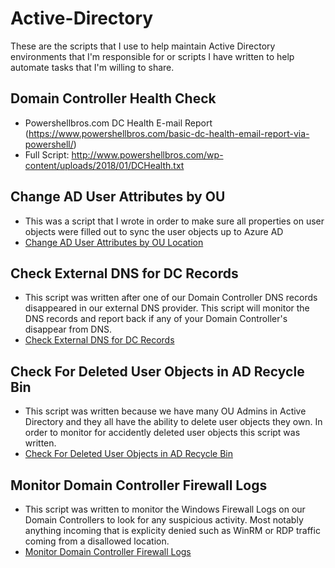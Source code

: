 # Active-Directory

These are the scripts that I use to help maintain Active Directory environments that I'm responsible for or scripts I have written to help automate tasks that I'm willing to share.

## Domain Controller Health Check
- Powershellbros.com DC Health E-mail Report (https://www.powershellbros.com/basic-dc-health-email-report-via-powershell/)
- Full Script: http://www.powershellbros.com/wp-content/uploads/2018/01/DCHealth.txt

## Change AD User Attributes by OU
- This was a script that I wrote in order to make sure all properties on user objects were filled out to sync the user objects up to Azure AD
- [Change AD User Attributes by OU Location](https://github.com/paularquette/Active-Directory/blob/main/AD_Change_User_Account_Properties_ByOU.ps1)

## Check External DNS for DC Records
- This script was written after one of our Domain Controller DNS records disappeared in our external DNS provider.  This script will monitor the DNS records and report back if any of your Domain Controller's disappear from DNS.
- [Check External DNS for DC Records](https://github.com/paularquette/Active-Directory/blob/main/AD_Check_DNS_For_Domain_Controllers.ps1)

## Check For Deleted User Objects in AD Recycle Bin
- This script was written because we have many OU Admins in Active Directory and they all have the ability to delete user objects they own.  In order to monitor for accidently deleted user objects this script was written.
- [Check For Deleted User Objects in AD Recycle Bin](https://github.com/paularquette/Active-Directory/blob/main/AD_Check_For_Deleted_User_Accounts.ps1)

## Monitor Domain Controller Firewall Logs
- This script was written to monitor the Windows Firewall Logs on our Domain Controllers to look for any suspicious activity.  Most notably anything incoming that is explicity denied such as WinRM or RDP traffic coming from a disallowed location.
- [Monitor Domain Controller Firewall Logs](https://github.com/paularquette/Active-Directory/blob/main/AD_Monitor_DC_Firewall_Logs.ps1)
